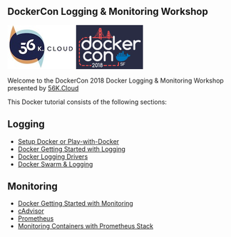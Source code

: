 ## DockerCon Logging & Monitoring Workshop

<img src="https://raw.githubusercontent.com/56kcloud/Training/master/img/56k.jpg" alt="56K.Cloud Logo" width="150" height="99"> <img src="https://raw.githubusercontent.com/56kcloud/Training/master/img/dockercon-2018-logo.png" alt="DockerCon 2018 San Francisco Logo" width="150" height="99">

Welcome to the DockerCon 2018 Docker Logging & Monitoring Workshop presented by [56K.Cloud](https://www.56k.cloud)

This Docker tutorial consists of the following sections:

## Logging

* [Setup Docker or Play-with-Docker](./logging/setup.md)
* [Docker Getting Started with Logging](./logging/getting-started.md)
* [Docker Logging Drivers](./logging/log-drivers.md)
* [Docker Swarm & Logging ](./logging/swarm-logs.md)

## Monitoring

* [Docker Getting Started with Monitoring](./monitoring/getting-started.md)
* [cAdvisor](./monitoring/cadvisor.md)
* [Prometheus](./monitoring/prometheus.md)
* [Monitoring Containers with Prometheus Stack](./monitoring/monitoring-stack.md)
